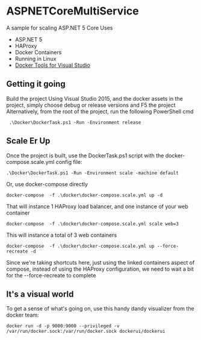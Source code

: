 # ASPNETCoreMultiService
A sample for scaling ASP.NET 5 Core
Uses 
- ASP.NET 5
- HAProxy
- Docker Containers
- Running in Linux
- [Docker Tools for Visual Studio](http://aka.ms/DockerToolsForVS)
 

## Getting it going ##
Build the project
Using Visual Studio 2015, and the docker assets in the project, simply choose debug or release versions and F5 the project
Alternatively, from the root of the project, run the following PowerShell cmd

```  .\Docker\DockerTask.ps1 -Run -Environment release ```

## Scale Er Up ###
Once the project is built, use the DockerTask.ps1 script with the docker-compose.scale.yml config file:

``` .\Docker\DockerTask.ps1 -Run -Environment scale -machine default ```

Or, use docker-compose directly

``` docker-compose  -f .\docker\docker-compose.scale.yml up -d ```

That will instance 1 HAProxy load balancer, and one instance of your web container

``` docker-compose  -f .\docker\docker-compose.scale.yml scale web=3 ```

This will instance a total of 3 web containers

``` docker-compose  -f .\docker\docker-compose.scale.yml up --force-recreate -d ```

Since we're taking shortcuts here, just using the linked containers aspect of compose, instead of using the HAProxy configuration, we need to wait a bit for the --force-recreate to complete

## It's a visual world ##
To get a sense of what's going on, use this handy dandy visualizer from the docker team:

``` docker run -d -p 9000:9000 --privileged -v /var/run/docker.sock:/var/run/docker.sock dockerui/dockerui ```
